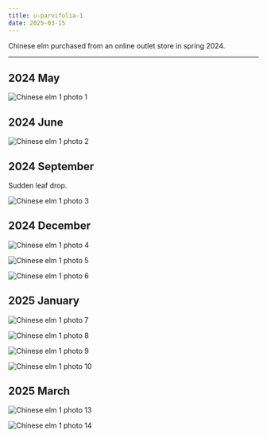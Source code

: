 ```yaml
---
title: u-parvifolia-1
date: 2025-03-15
---
```


Chinese elm purchased from an online outlet store in spring 2024.

---

## 2024 May

![Chinese elm 1 photo 1](/images/grow-logs/u-parvifolia-1-photo-1.jpg)

## 2024 June

![Chinese elm 1 photo 2](/images/grow-logs/u-parvifolia-1-photo-2.jpg)

## 2024 September

Sudden leaf drop.

![Chinese elm 1 photo 3](/images/grow-logs/u-parvifolia-1-photo-3.jpg)

## 2024 December

![Chinese elm 1 photo 4](/images/grow-logs/u-parvifolia-1-photo-4.jpg)

![Chinese elm 1 photo 5](/images/grow-logs/u-parvifolia-1-photo-5.jpg)

![Chinese elm 1 photo 6](/images/grow-logs/u-parvifolia-1-photo-6.jpg)

## 2025 January

![Chinese elm 1 photo 7](/images/grow-logs/u-parvifolia-1-photo-7.jpg)

![Chinese elm 1 photo 8](/images/grow-logs/u-parvifolia-1-photo-8.jpg)

![Chinese elm 1 photo 9](/images/grow-logs/u-parvifolia-1-photo-9.jpg)

![Chinese elm 1 photo 10](/images/grow-logs/u-parvifolia-1-photo-10.jpg)

## 2025 March

![Chinese elm 1 photo 13](/images/grow-logs/u-parvifolia-1-photo-13.jpg)

![Chinese elm 1 photo 14](/images/grow-logs/u-parvifolia-1-photo-14.jpg)
